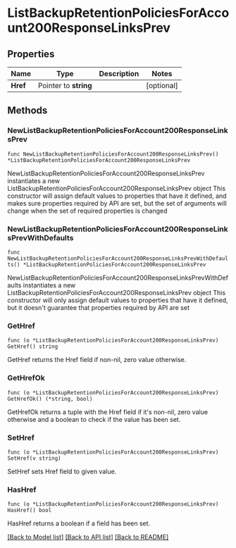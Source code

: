 # ListBackupRetentionPoliciesForAccount200ResponseLinksPrev

## Properties

Name | Type | Description | Notes
------------ | ------------- | ------------- | -------------
**Href** | Pointer to **string** |  | [optional] 

## Methods

### NewListBackupRetentionPoliciesForAccount200ResponseLinksPrev

`func NewListBackupRetentionPoliciesForAccount200ResponseLinksPrev() *ListBackupRetentionPoliciesForAccount200ResponseLinksPrev`

NewListBackupRetentionPoliciesForAccount200ResponseLinksPrev instantiates a new ListBackupRetentionPoliciesForAccount200ResponseLinksPrev object
This constructor will assign default values to properties that have it defined,
and makes sure properties required by API are set, but the set of arguments
will change when the set of required properties is changed

### NewListBackupRetentionPoliciesForAccount200ResponseLinksPrevWithDefaults

`func NewListBackupRetentionPoliciesForAccount200ResponseLinksPrevWithDefaults() *ListBackupRetentionPoliciesForAccount200ResponseLinksPrev`

NewListBackupRetentionPoliciesForAccount200ResponseLinksPrevWithDefaults instantiates a new ListBackupRetentionPoliciesForAccount200ResponseLinksPrev object
This constructor will only assign default values to properties that have it defined,
but it doesn't guarantee that properties required by API are set

### GetHref

`func (o *ListBackupRetentionPoliciesForAccount200ResponseLinksPrev) GetHref() string`

GetHref returns the Href field if non-nil, zero value otherwise.

### GetHrefOk

`func (o *ListBackupRetentionPoliciesForAccount200ResponseLinksPrev) GetHrefOk() (*string, bool)`

GetHrefOk returns a tuple with the Href field if it's non-nil, zero value otherwise
and a boolean to check if the value has been set.

### SetHref

`func (o *ListBackupRetentionPoliciesForAccount200ResponseLinksPrev) SetHref(v string)`

SetHref sets Href field to given value.

### HasHref

`func (o *ListBackupRetentionPoliciesForAccount200ResponseLinksPrev) HasHref() bool`

HasHref returns a boolean if a field has been set.


[[Back to Model list]](../README.md#documentation-for-models) [[Back to API list]](../README.md#documentation-for-api-endpoints) [[Back to README]](../README.md)


